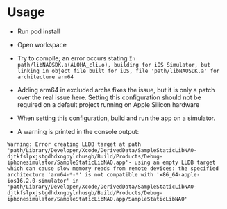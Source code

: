 
# Usage

- Run pod install

- Open workspace

- Try to compile; an error occurs stating
`
In path/libNAOSDK.a(ALOHA_cli.o), building for iOS Simulator, but linking in object file built for iOS, file 'path/libNAOSDK.a' for architecture arm64
`

- Adding arm64 in excluded archs fixes the issue, but it is only a patch over the real issue here. Setting this configuration should not be required on a default project running on Apple Silicon hardware

- When setting this configuration, build and run the app on a simulator.

- A warning is printed in the console output:

`
Warning: Error creating LLDB target at path 'path/Library/Developer/Xcode/DerivedData/SampleStaticLibNAO-djtkfslpxjstgdhdxngpylrhusgb/Build/Products/Debug-iphonesimulator/SampleStaticLibNAO.app'- using an empty LLDB target which can cause slow memory reads from remote devices: the specified architecture 'arm64-*-*' is not compatible with 'x86_64-apple-ios16.2.0-simulator' in 'path/Library/Developer/Xcode/DerivedData/SampleStaticLibNAO-djtkfslpxjstgdhdxngpylrhusgb/Build/Products/Debug-iphonesimulator/SampleStaticLibNAO.app/SampleStaticLibNAO'
`